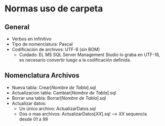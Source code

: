 # Normas uso de carpeta

## General

* Verbos en infinitivo
* Tipo de nomenclatura: Pascal
* Codificación de archivos: UTF-8 (sin BOM)
  * Cuidado: EL MS SQL Server Management Studio lo graba en UTF-16, es necesario convertir luego a la codificación definida.

## Nomenclatura Archivos

* Nueva tabla: Crear[_Nombre de Tabla_].sql
* Actualizacion tabla: Cambiar[_Nombre de Tabla_].sql
* Borrar una tabla: Borrar[_Nombre de Tabla_].sql
* Actualizar datos:
  * Un único archivo: ActualizarDatos.sql
  * Dos o mas archivos: ActualizarDatos[_XX_].sql  --> _XX_ sequencia desde 01 a 99
